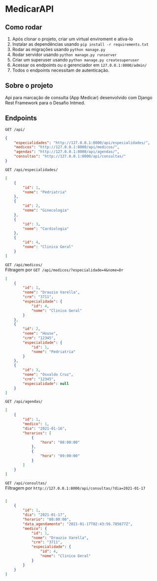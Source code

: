 # MedicarAPI

## Como rodar

1. Após clonar o projeto, criar um virtual enviroment e ativa-lo
2. Instalar as dependências usando `pip install -r requirements.txt`
3. Rodar as migrações usando `python manage.py`
4. Rodar servidor usando `python manage.py runserver`
5. Criar um superuser usando `python manage.py createsuperuser`
6. Acessar os endpoints ou o gerenciador em `127.0.0.1:8000/admin/`
7. Todos o endpoints necessitam de autenticação.

## Sobre o projeto

Api para marcação de consulta (App Medicar) desenvolvido com Django Rest Framework para o Desafio Intmed.

## Endpoints

`GET /api/`
 
```json
{
    "especialidades": "http://127.0.0.1:8000/api/especialidades/",
    "medicos": "http://127.0.0.1:8000/api/medicos/",
    "agendas": "http://127.0.0.1:8000/api/agendas/",
    "consultas": "http://127.0.0.1:8000/api/consultas/"
}
```

`GET /api/especialidades/`
 
```json
[
    {
        "id": 1,
        "nome": "Pedriatria"
    },
    {
        "id": 2,
        "nome": "Ginecologia"
    },
    {
        "id": 3,
        "nome": "Cardiologia"
    },
    {
        "id": 4,
        "nome": "Clinico Geral"
    }
]
```

`GET /api/medicos/`  
Filtragem por `GET /api/medicos/?especialidade=4&nome=Dr`
 
```json
[
    {
        "id": 1,
        "nome": "Drauzio Varella",
        "crm": "3711",
        "especialidade": {
            "id": 4,
            "nome": "Clinico Geral"
        }
    },
    {
        "id": 2,
        "nome": "House",
        "crm": "12345",
        "especialidade": {
            "id": 1,
            "nome": "Pedriatria"
        }
    },
    {
        "id": 3,
        "nome": "Osvaldo Cruz",
        "crm": "12345",
        "especialidade": null
    }
]
```

`GET /api/agendas/`  
 
```json
[
    {
        "id": 1,
        "medico": 1,
        "dia": "2021-01-16",
        "horarios": [
            {
                "hora": "08:00:00"
            },
            {
                "hora": "09:00:00"
            }
        ]
    }
]
```


`GET /api/consultas/`  
Filtragem por `http://127.0.0.1:8000/api/consultas/?dia=2021-01-17`
 
```json

[
    {
        "id": 1,
        "dia": "2021-01-17",
        "horario": "08:00:00",
        "data_agendamento": "2021-01-17T02:43:56.785677Z",
        "medico": {
            "id": 1,
            "nome": "Drauzio Varella",
            "crm": "3711",
            "especialidade": {
                "id": 4,
                "nome": "Clinico Geral"
            }
        }
    }
]
```
